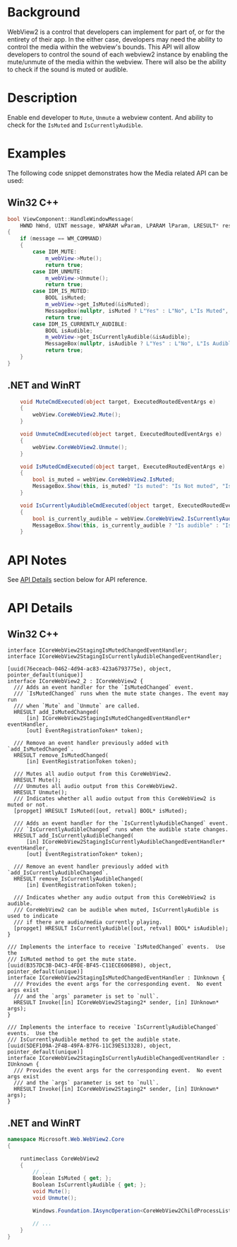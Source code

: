 # Background
WebView2 is a control that developers can implement for part of, or for the entirety of their app. In the either case, developers may need the ability to control the media within the webview's bounds. This API will allow developers to control the sound of each webview2 instance by enabling the mute/unmute of the media within the webview. There will also be the ability to check if the sound is muted or audible.

# Description
Enable end developer to `Mute`, `Unmute` a webview content. And ability to check for the `IsMuted` and `IsCurrentlyAudible`.

# Examples

The following code snippet demonstrates how the Media related API can be used:

## Win32 C++

```cpp
bool ViewComponent::HandleWindowMessage(
    HWND hWnd, UINT message, WPARAM wParam, LPARAM lParam, LRESULT* result)
{
    if (message == WM_COMMAND)
    {
        case IDM_MUTE:
            m_webView->Mute();
            return true;
        case IDM_UNMUTE:
            m_webView->Unmute();
            return true;
        case IDM_IS_MUTED:
            BOOL isMuted;
            m_webView->get_IsMuted(&isMuted);
            MessageBox(nullptr, isMuted ? L"Yes" : L"No", L"Is Muted", MB_OK);
            return true;
        case IDM_IS_CURRENTLY_AUDIBLE:
            BOOL isAudible;
            m_webView->get_IsCurrentlyAudible(&isAudible);
            MessageBox(nullptr, isAudible ? L"Yes" : L"No", L"Is Audible", MB_OK);
            return true;
    }
}
```

## .NET and WinRT

```c#
    void MuteCmdExecuted(object target, ExecutedRoutedEventArgs e)
    {
        webView.CoreWebView2.Mute();
    }

    void UnmuteCmdExecuted(object target, ExecutedRoutedEventArgs e)
    {
        webView.CoreWebView2.Unmute();
    }

    void IsMutedCmdExecuted(object target, ExecutedRoutedEventArgs e)
    {
        bool is_muted = webView.CoreWebView2.IsMuted;
        MessageBox.Show(this, is_muted? "Is muted": "Is Not muted", "Is Muted or Not");
    }

    void IsCurrentlyAudibleCmdExecuted(object target, ExecutedRoutedEventArgs e)
    {
        bool is_currently_audible = webView.CoreWebView2.IsCurrentlyAudible;
        MessageBox.Show(this, is_currently_audible ? "Is audible" : "Is not audible", "Is Currently Audible or Not");
    }
```

# API Notes

See [API Details](#api-details) section below for API reference.

# API Details

## Win32 C++

```IDL
interface ICoreWebView2StagingIsMutedChangedEventHandler;
interface ICoreWebView2StagingIsCurrentlyAudibleChangedEventHandler;

[uuid(76eceacb-0462-4d94-ac83-423a6793775e), object, pointer_default(unique)]
interface ICoreWebView2_2 : ICoreWebView2 {
  /// Adds an event handler for the `IsMutedChanged` event.
  /// `IsMutedChanged` runs when the mute state changes. The event may run 
  /// when `Mute` and `Unmute` are called.
  HRESULT add_IsMutedChanged(
      [in] ICoreWebView2StagingIsMutedChangedEventHandler* eventHandler,
      [out] EventRegistrationToken* token);

  /// Remove an event handler previously added with `add_IsMutedChanged`.
  HRESULT remove_IsMutedChanged(
      [in] EventRegistrationToken token);

  /// Mutes all audio output from this CoreWebView2.
  HRESULT Mute();
  /// Unmutes all audio output from this CoreWebView2.
  HRESULT Unmute();
  /// Indicates whether all audio output from this CoreWebView2 is muted or not.
  [propget] HRESULT IsMuted([out, retval] BOOL* isMuted);
  
  /// Adds an event handler for the `IsCurrentlyAudibleChanged` event.
  /// `IsCurrentlyAudibleChanged` runs when the audible state changes.
  HRESULT add_IsCurrentlyAudibleChanged(
      [in] ICoreWebView2StagingIsCurrentlyAudibleChangedEventHandler* eventHandler,
      [out] EventRegistrationToken* token);

  /// Remove an event handler previously added with `add_IsCurrentlyAudibleChanged`.
  HRESULT remove_IsCurrentlyAudibleChanged(
      [in] EventRegistrationToken token);
  
  /// Indicates whether any audio output from this CoreWebView2 is audible.
  /// CoreWebView2 can be audible when muted, IsCurrentlyAudible is used to indicate
  /// if there are audio/media currently playing.
  [propget] HRESULT IsCurrentlyAudible([out, retval] BOOL* isAudible);
}

/// Implements the interface to receive `IsMutedChanged` events.  Use the
/// IsMuted method to get the mute state.
[uuid(B357DC3B-D4C3-4FDE-BF45-C11ECE606B98), object, pointer_default(unique)]
interface ICoreWebView2StagingIsMutedChangedEventHandler : IUnknown {
  /// Provides the event args for the corresponding event.  No event args exist
  /// and the `args` parameter is set to `null`.
  HRESULT Invoke([in] ICoreWebView2Staging2* sender, [in] IUnknown* args);
}

/// Implements the interface to receive `IsCurrentlyAudibleChanged` events.  Use the
/// IsCurrentlyAudible method to get the audible state.
[uuid(5DEF109A-2F4B-49FA-B7F6-11C39E513328), object, pointer_default(unique)]
interface ICoreWebView2StagingIsCurrentlyAudibleChangedEventHandler : IUnknown {
  /// Provides the event args for the corresponding event.  No event args exist
  /// and the `args` parameter is set to `null`.
  HRESULT Invoke([in] ICoreWebView2Staging2* sender, [in] IUnknown* args);
}
```

## .NET and WinRT

```c#
namespace Microsoft.Web.WebView2.Core
{

    runtimeclass CoreWebView2
    {
        // ...
        Boolean IsMuted { get; };
        Boolean IsCurrentlyAudible { get; };
        void Mute();
        void Unmute();

        Windows.Foundation.IAsyncOperation<CoreWebView2ChildProcessList> GetChildProcessesInfoAsync();

        // ...
    }
}
```
